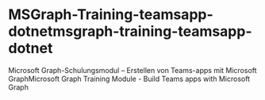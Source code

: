 # <a name="msgraph-training-teamsapp-dotnet"></a><span data-ttu-id="beb4d-101">MSGraph-Training-teamsapp-dotnet</span><span class="sxs-lookup"><span data-stu-id="beb4d-101">msgraph-training-teamsapp-dotnet</span></span>
<span data-ttu-id="beb4d-102">Microsoft Graph-Schulungsmodul – Erstellen von Teams-apps mit Microsoft Graph</span><span class="sxs-lookup"><span data-stu-id="beb4d-102">Microsoft Graph Training Module - Build Teams apps with Microsoft Graph</span></span>
